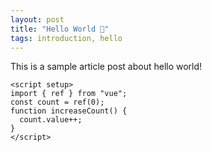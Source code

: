 ```yaml
---
layout: post
title: "Hello World 🎉"
tags: introduction, hello
---
```


This is a sample article post about hello world!

```vue
<script setup>
import { ref } from "vue";
const count = ref(0);
function increaseCount() {
  count.value++;
}
</script>
```
